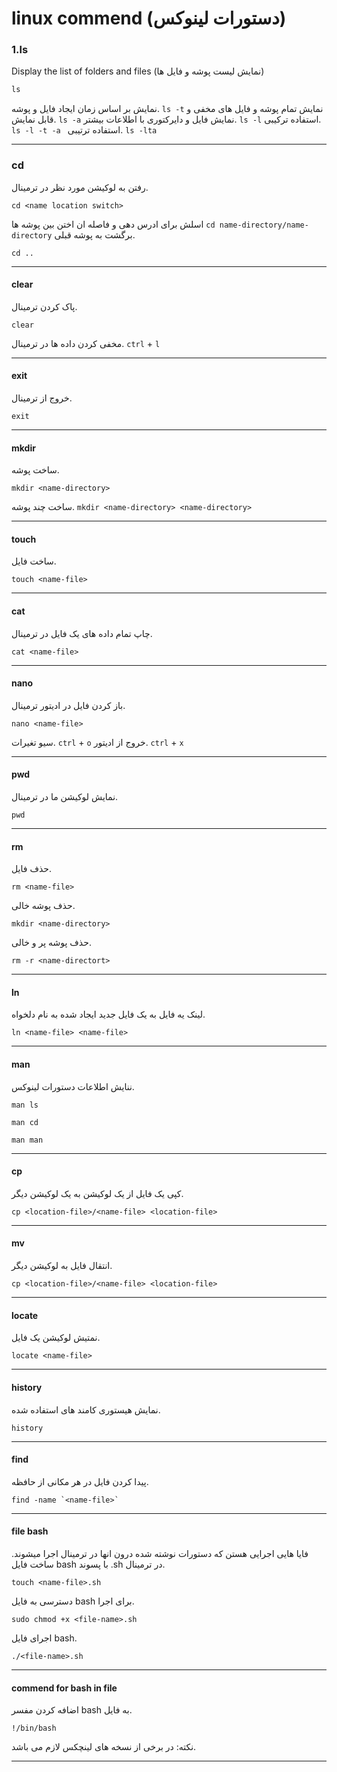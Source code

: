 # linux commend (دستورات لینوکس)
### 1.ls
Display the list of folders and files (نمایش لیست پوشه و فایل ها)
```ruby
ls
```

نمایش بر اساس زمان ایجاد فایل و پوشه.
```ls -t```
نمایش تمام پوشه و فایل های مخفی و قابل نمایش.
```ls -a```
نمایش فایل و دایرکتوری با اطلاعات بیشتر.
```ls -l```
استفاده ترکیبی.
```ls -l -t -a ```
استفاده ترتیبی.
```ls -lta```

---
### cd
رفتن به لوکیشن مورد نظر در ترمینال.
```
cd <name location switch>
```
اسلش برای ادرس دهی و فاصله ان اختن بین پوشه ها
```cd name-directory/name-directory```
برگشت به پوشه قبلی.
```
cd ..
```

---
#### clear
پاک کردن ترمینال.
```
clear
```
مخفی کردن داده ها در ترمینال.
```ctrl``` + ```l```

---
#### exit
خروج از ترمینال.
```
exit
```

---
#### mkdir
ساخت پوشه.
```
mkdir <name-directory>
```
ساخت چند پوشه.
```mkdir <name-directory> <name-directory>```

---
#### touch
ساخت فایل.
```
touch <name-file>
```

---
#### cat
چاپ تمام داده های یک فایل در ترمینال.
```
cat <name-file>
```

---
#### nano
باز کردن فایل در ادیتور ترمینال.
```
nano <name-file>
```

سیو تغیرات.
```ctrl``` + ```o```
خروج از ادیتور.
```ctrl``` + ```x```

---
#### pwd
نمایش لوکیشن ما در ترمینال.
```
pwd
```

---
#### rm
حذف فایل.
```
rm <name-file>
```
حذف پوشه خالی.
```
mkdir <name-directory>
```
حذف پوشه پر و خالی.
```
rm -r <name-directort>
```

---
#### ln
لینک یه فایل به یک فایل جدید ایجاد شده به نام دلخواه.
```
ln <name-file> <name-file>
```

---
#### man
ننایش اطلاعات دستورات لینوکس.
```
man ls
```
```
man cd
```
```
man man
```

---
#### cp
کپی یک فایل از یک لوکیشن به یک لوکیشن دیگر.
```
cp <location-file>/<name-file> <location-file>
```

---
#### mv
انتقال فایل به لوکیشن دیگر.
```
cp <location-file>/<name-file> <location-file>
```

---
#### locate
نمتیش لوکیشن یک فایل.
```
locate <name-file>
```

---
#### history
نمایش هیستوری کامند های استفاده شده.
```
history
```

---
#### find
پیدا کردن فایل در هر مکانی از حافظه.
```
find -name `<name-file>`
```

---
#### file bash
فایا هایی اجرایی هستن که دستورات نوشته شده درون انها در ترمینال اجرا میشوند.
ساخت فایل bash با پسوند .sh در ترمینال.
```
touch <name-file>.sh
```
دسترسی به فایل bash برای اجرا.
```
sudo chmod +x <file-name>.sh
```
اجرای فایل bash.
```
./<file-name>.sh
```

---
#### commend for bash in file
اضافه کردن مفسر bash به فایل.
```
!/bin/bash
```
نکته: در برخی از نسخه های لینچکس لازم می باشد.

---






